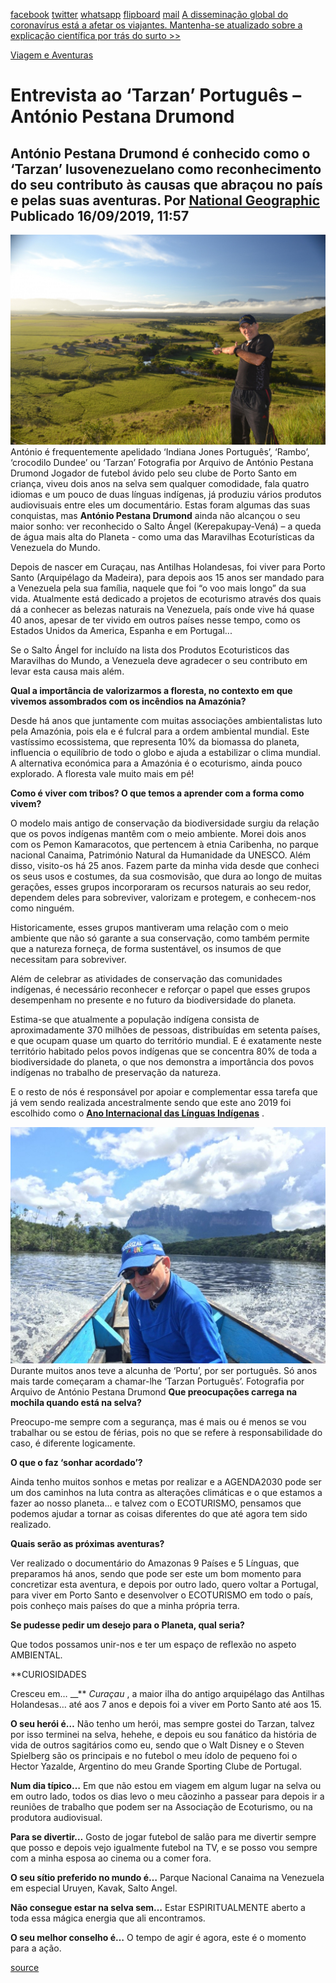 [facebook](https://www.facebook.com/sharer/sharer.php?u=https%3A%2F%2Fwww.natgeo.pt%2Fviagem-e-aventuras%2F2019%2F09%2Fentrevista-ao-tarzan-portugues-antonio-pestana-drumond) [twitter](https://twitter.com/share?url=https%3A%2F%2Fwww.natgeo.pt%2Fviagem-e-aventuras%2F2019%2F09%2Fentrevista-ao-tarzan-portugues-antonio-pestana-drumond&via=natgeo&text=Entrevista%20ao%20%E2%80%98Tarzan%E2%80%99%20Portugu%C3%AAs%20%E2%80%93%20Ant%C3%B3nio%20Pestana%20Drumond) [whatsapp](https://web.whatsapp.com/send?text=https%3A%2F%2Fwww.natgeo.pt%2Fviagem-e-aventuras%2F2019%2F09%2Fentrevista-ao-tarzan-portugues-antonio-pestana-drumond) [flipboard](https://share.flipboard.com/bookmarklet/popout?v=2&title=Entrevista%20ao%20%E2%80%98Tarzan%E2%80%99%20Portugu%C3%AAs%20%E2%80%93%20Ant%C3%B3nio%20Pestana%20Drumond&url=https%3A%2F%2Fwww.natgeo.pt%2Fviagem-e-aventuras%2F2019%2F09%2Fentrevista-ao-tarzan-portugues-antonio-pestana-drumond) [mail](mailto:?subject=NatGeo&body=https%3A%2F%2Fwww.natgeo.pt%2Fviagem-e-aventuras%2F2019%2F09%2Fentrevista-ao-tarzan-portugues-antonio-pestana-drumond%20-%20Entrevista%20ao%20%E2%80%98Tarzan%E2%80%99%20Portugu%C3%AAs%20%E2%80%93%20Ant%C3%B3nio%20Pestana%20Drumond) [A disseminação global do coronavírus está a afetar os viajantes. Mantenha-se atualizado sobre a explicação científica por trás do surto >>](https://www.natgeo.pt/coronavirus) 

[Viagem e Aventuras](https://www.natgeo.pt/viagem-e-aventuras) 
# Entrevista ao ‘Tarzan’ Português – António Pestana Drumond 
## António Pestana Drumond é conhecido como o ‘Tarzan’ lusovenezuelano como reconhecimento do seu contributo às causas que abraçou no país e pelas suas aventuras. Por [National Geographic](https://www.natgeo.pt/autor/national-geographic) Publicado 16/09/2019, 11:57 
![António é frequentemente apelidado ‘Indiana Jones Português’, ‘Rambo’, ‘crocodilo Dundee’ ou ‘Tarzan’](img/files_styles_image_00_public_dsc_0.jpg)
António é frequentemente apelidado ‘Indiana Jones Português’, ‘Rambo’, ‘crocodilo Dundee’ ou ‘Tarzan’ Fotografia por Arquivo de António Pestana Drumond Jogador de futebol ávido pelo seu clube de Porto Santo em criança, viveu dois anos na selva sem qualquer comodidade, fala quatro idiomas e um pouco de duas línguas indígenas, já produziu vários produtos audiovisuais entre eles um documentário. Estas foram algumas das suas conquistas, mas **António Pestana Drumond** ainda não alcançou o seu maior sonho: ver reconhecido o Salto Ángel (Kerepakupay-Vená) – a queda de água mais alta do Planeta - como uma das Maravilhas Ecoturísticas da Venezuela do Mundo. 

Depois de nascer em Curaçau, nas Antilhas Holandesas, foi viver para Porto Santo (Arquipélago da Madeira), para depois aos 15 anos ser mandado para a Venezuela pela sua família, naquele que foi “o voo mais longo” da sua vida. Atualmente está dedicado a projetos de ecoturismo através dos quais dá a conhecer as belezas naturais na Venezuela, país onde vive há quase 40 anos, apesar de ter vivido em outros países nesse tempo, como os Estados Unidos da America, Espanha e em Portugal... 

Se o Salto Ángel for incluído na lista dos Produtos Ecoturisticos das Maravilhas do Mundo, a Venezuela deve agradecer o seu contributo em levar esta causa mais além. 

**Qual a importância de valorizarmos a floresta, no contexto em que vivemos assombrados com os incêndios na Amazónia?** 

Desde há anos que juntamente com muitas associações ambientalistas luto pela Amazónia, pois ela e é fulcral para a ordem ambiental mundial. Este vastíssimo ecossistema, que representa 10% da biomassa do planeta, influencia o equilíbrio de todo o globo e ajuda a estabilizar o clima mundial. A alternativa económica para a Amazónia é o ecoturismo, ainda pouco explorado. A floresta vale muito mais em pé! 

**Como é viver com tribos? O que temos a aprender com a forma como vivem?** 

O modelo mais antigo de conservação da biodiversidade surgiu da relação que os povos indígenas mantêm com o meio ambiente. Morei dois anos com os Pemon Kamaracotos, que pertencem à etnia Caribenha, no parque nacional Canaima, Património Natural da Humanidade da UNESCO. Além disso, visito-os há 25 anos. Fazem parte da minha vida desde que conheci os seus usos e costumes, da sua cosmovisão, que dura ao longo de muitas gerações, esses grupos incorporaram os recursos naturais ao seu redor, dependem deles para sobreviver, valorizam e protegem, e conhecem-nos como ninguém. 

Historicamente, esses grupos mantiveram uma relação com o meio ambiente que não só garante a sua conservação, como também permite que a natureza forneça, de forma sustentável, os insumos de que necessitam para sobreviver. 

Além de celebrar as atividades de conservação das comunidades indígenas, é necessário reconhecer e reforçar o papel que esses grupos desempenham no presente e no futuro da biodiversidade do planeta. 

Estima-se que atualmente a população indígena consista de aproximadamente 370 milhões de pessoas, distribuídas em setenta países, e que ocupam quase um quarto do território mundial. E é exatamente neste território habitado pelos povos indígenas que se concentra 80% de toda a biodiversidade do planeta, o que nos demonstra a importância dos povos indígenas no trabalho de preservação da natureza. 

E o resto de nós é responsável por apoiar e complementar essa tarefa que já vem sendo realizada ancestralmente sendo que este ano 2019 foi escolhido como o **[Ano Internacional das Línguas Indígenas](https://es.iyil2019.org/)** . 

![Durante muitos anos teve a alcunha de ‘Portu’, por ser português. Só anos mais tarde começaram ...](img/files_styles_image_00_public_img_0_0_medium.jpg)
Durante muitos anos teve a alcunha de ‘Portu’, por ser português. Só anos mais tarde começaram a chamar-lhe ‘Tarzan Português’. Fotografia por Arquivo de António Pestana Drumond **Que preocupações carrega na mochila quando está na selva?** 

Preocupo-me sempre com a segurança, mas é mais ou é menos se vou trabalhar ou se estou de férias, pois no que se refere à responsabilidade do caso, é diferente logicamente. 

**O que o faz ‘sonhar acordado’?** 

Ainda tenho muitos sonhos e metas por realizar e a AGENDA2030 pode ser um dos caminhos na luta contra as alterações climáticas e o que estamos a fazer ao nosso planeta... e talvez com o ECOTURISMO, pensamos que podemos ajudar a tornar as coisas diferentes do que até agora tem sido realizado. 

**Quais serão as próximas aventuras?** 

Ver realizado o documentário do Amazonas 9 Países e 5 Línguas, que preparamos há anos, sendo que pode ser este um bom momento para concretizar esta aventura, e depois por outro lado, quero voltar a Portugal, para viver em Porto Santo e desenvolver o ECOTURISMO em todo o país, pois conheço mais países do que a minha própria terra. 

**Se pudesse pedir um desejo para o Planeta, qual seria?** 

Que todos possamos unir-nos e ter um espaço de reflexão no aspeto AMBIENTAL. 

**CURIOSIDADES 

Cresceu em… __** _Curaçau_ , a maior ilha do antigo arquipélago das Antilhas Holandesas… até aos 7 anos e depois foi a viver em Porto Santo até aos 15. 

**O seu herói é…** Não tenho um herói, mas sempre gostei do Tarzan, talvez por isso terminei na selva, hehehe, e depois eu sou fanático da história de vida de outros sagitários como eu, sendo que o Walt Disney e o Steven Spielberg são os principais e no futebol o meu ídolo de pequeno foi o Hector Yazalde, Argentino do meu Grande Sporting Clube de Portugal. 

**Num dia típico…** Em que não estou em viagem em algum lugar na selva ou em outro lado, todos os dias levo o meu cãozinho a passear para depois ir a reuniões de trabalho que podem ser na Associação de Ecoturismo, ou na produtora audiovisual. 

**Para se divertir…** Gosto de jogar futebol de salão para me divertir sempre que posso e depois vejo igualmente futebol na TV, e se posso vou sempre com a minha esposa ao cinema ou a comer fora. 

**O seu sítio preferido no mundo é…** Parque Nacional Canaima na Venezuela em especial Uruyen, Kavak, Salto Angel. 

**Não consegue estar na selva sem…** Estar ESPIRITUALMENTE aberto a toda essa mágica energia que ali encontramos. 

**O seu melhor conselho é…** O tempo de agir é agora, este é o momento para a ação. 



[source](https://www.natgeo.pt/viagem-e-aventuras/2019/09/entrevista-ao-tarzan-portugues-antonio-pestana-drumond)